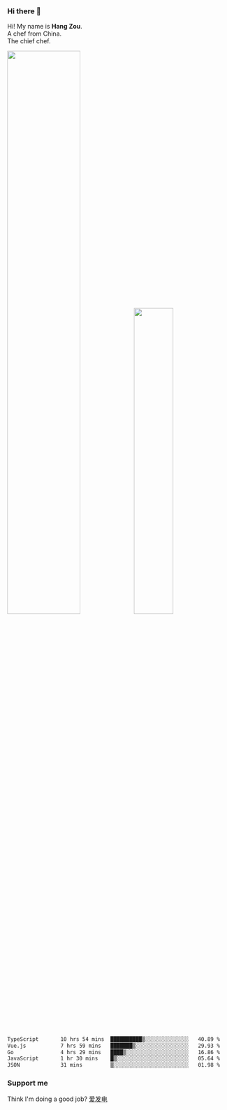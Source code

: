 ### Hi there 👋

Hi! My name is **Hang Zou**.  
A chef from China.  
The chief chef.

<img align="" width="57.5%" src="https://github-readme-stats.vercel.app/api?username=zouhangwithsweet&hide_title=true&hide_border=true&show_icons=true&include_all_commits=true&line_height=21" /><img align="" width="42.4%" src="https://github-readme-stats.vercel.app/api/top-langs/?username=zouhangwithsweet&hide_title=true&hide_border=true&layout=compact" />

<!--START_SECTION:waka-->

```txt
TypeScript       10 hrs 54 mins  ██████████▒░░░░░░░░░░░░░░   40.89 %
Vue.js           7 hrs 59 mins   ███████▒░░░░░░░░░░░░░░░░░   29.93 %
Go               4 hrs 29 mins   ████▒░░░░░░░░░░░░░░░░░░░░   16.86 %
JavaScript       1 hr 30 mins    █▒░░░░░░░░░░░░░░░░░░░░░░░   05.64 %
JSON             31 mins         ▒░░░░░░░░░░░░░░░░░░░░░░░░   01.98 %
```

<!--END_SECTION:waka-->

### Support me

Think I'm doing a good job? [爱发电](https://afdian.net/@zouhangsweet)
